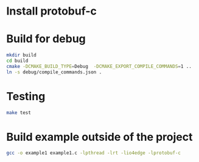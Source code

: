 



# Install protobuf-c



# Build for debug
    
```bash
mkdir build
cd build
cmake -DCMAKE_BUILD_TYPE=Debug  -DCMAKE_EXPORT_COMPILE_COMMANDS=1 ..
ln -s debug/compile_commands.json .
```

# Testing

```bash
make test
```

# Build example outside of the project

```bash
gcc -o example1 example1.c -lpthread -lrt -lio4edge -lprotobuf-c
```